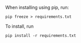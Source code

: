 When installing using pip, run:
```console
pip freeze > requirements.txt
```

To install, run

```console
pip install -r requirements.txt
```

